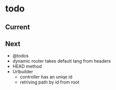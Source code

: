 # todo

## Current


## Next

- @todos
- dynamic router takes default lang from headers  
- HEAD method
- Urlbuilder
  - controller has an uniqe id
  - retriving path by id from root
